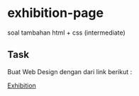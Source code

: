 # exhibition-page
soal tambahan html + css (intermediate)

## Task

Buat Web Design dengan dari link berikut :

[Exhibition](https://cenzo128.github.io/exhibition.github.io/)
